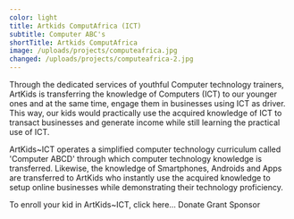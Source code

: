 ```yaml
---
color: light
title: Artkids ComputAfrica (ICT)
subtitle: Computer ABC's
shortTitle: Artkids ComputAfrica
image: /uploads/projects/computeafrica.jpg
changed: /uploads/projects/computeafrica-2.jpg
---
```

Through the dedicated services of youthful Computer technology trainers, ArtKids is transferring the knowledge of Computers (ICT) to our younger ones and at the same time, engage them in businesses using ICT as  driver. This way, our kids would practically use the acquired knowledge of ICT to transact businesses and generate income while still learning the practical use of ICT.

ArtKids~ICT operates a simplified computer technology curriculum called 'Computer ABCD' through which computer technology knowledge is transferred. Likewise, the knowledge of Smartphones, Androids and Apps are transferred to ArtKids who instantly use the acquired knowledge to setup online businesses while demonstrating their technology proficiency.

To enroll your kid in ArtKids~ICT, click here...
Donate
Grant
Sponsor